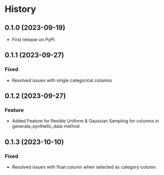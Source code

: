 # History

## 0.1.0 (2023-09-19)
- First release on PyPI.

## 0.1.1 (2023-09-27)
### Fixed
- Resolved issues with single categorical columns

## 0.1.2 (2023-09-27)
### Feature
- Added Feature for flexible Uniform & Gaussian Sampling for columns in generate_synthetic_data method

## 0.1.3 (2023-10-10)
### Fixed
- Resolved issues with float column when selected as category column